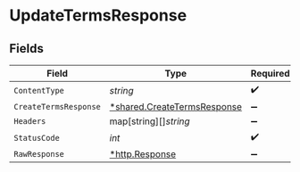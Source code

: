 # UpdateTermsResponse


## Fields

| Field                                                                     | Type                                                                      | Required                                                                  | Description                                                               |
| ------------------------------------------------------------------------- | ------------------------------------------------------------------------- | ------------------------------------------------------------------------- | ------------------------------------------------------------------------- |
| `ContentType`                                                             | *string*                                                                  | :heavy_check_mark:                                                        | N/A                                                                       |
| `CreateTermsResponse`                                                     | [*shared.CreateTermsResponse](../../models/shared/createtermsresponse.md) | :heavy_minus_sign:                                                        | N/A                                                                       |
| `Headers`                                                                 | map[string][]*string*                                                     | :heavy_minus_sign:                                                        | N/A                                                                       |
| `StatusCode`                                                              | *int*                                                                     | :heavy_check_mark:                                                        | N/A                                                                       |
| `RawResponse`                                                             | [*http.Response](https://pkg.go.dev/net/http#Response)                    | :heavy_minus_sign:                                                        | N/A                                                                       |